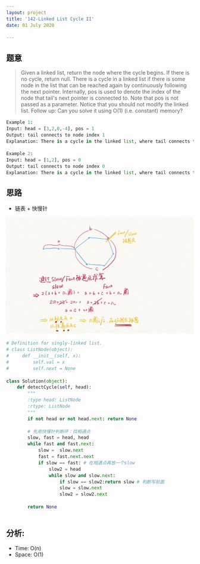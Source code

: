 ```yaml
---
layout: project
title: '142-Linked List Cycle II'
date: 01 July 2020

---
```

## 题意
> Given a linked list, return the node where the cycle begins. If there is no cycle, return null.
> There is a cycle in a linked list if there is some node in the list that can be reached again by continuously following the next pointer. Internally, pos is used to denote the index of the node that tail's next pointer is connected to. Note that pos is not passed as a parameter.
> Notice that you should not modify the linked list.
> Follow up: Can you solve it using O(1) (i.e. constant) memory?

~~~python
Example 1:
Input: head = [3,2,0,-4], pos = 1
Output: tail connects to node index 1
Explanation: There is a cycle in the linked list, where tail connects to the second node.

Example 2:
Input: head = [1,2], pos = 0
Output: tail connects to node index 0
Explanation: There is a cycle in the linked list, where tail connects to the first node.
~~~


## 思路
- 链表 + 快慢针
<img src="/assets/img/projects/code/142_LinkedListCycleII.jpeg"/>


~~~python
# Definition for singly-linked list.
# class ListNode(object):
#     def __init__(self, x):
#         self.val = x
#         self.next = None

class Solution(object):
    def detectCycle(self, head):
        """
        :type head: ListNode
        :rtype: ListNode
        """
        if not head or not head.next: return None
        
        # 先用快慢针判断环：找相遇点
        slow, fast = head, head
        while fast and fast.next:
            slow =  slow.next
            fast = fast.next.next
            if slow == fast: # 在相遇点再放一个slow
                slow2 = head
                while slow and slow.next:
                    if slow == slow2:return slow # 判断写前面
                    slow = slow.next
                    slow2 = slow2.next
                    
        return None
            
~~~

## 分析:
- Time: O(n) 
- Space: O(1) 
